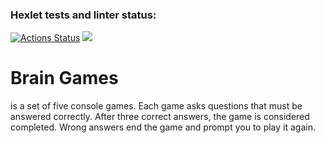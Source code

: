 ### Hexlet tests and linter status:
[![Actions Status](https://github.com/krllkrbv/frontend-project-44/actions/workflows/hexlet-check.yml/badge.svg)](https://github.com/krllkrbv/frontend-project-44/actions)
<a href="https://codeclimate.com/github/krllkrbv/frontend-project-44/maintainability"><img src="https://api.codeclimate.com/v1/badges/c0fe9aa1065b0b2d9971/maintainability" /></a>
# Brain Games 
is a set of five console games. Each game asks questions that must be answered correctly. After three correct answers, the game is considered completed. Wrong answers end the game and prompt you to play it again.
